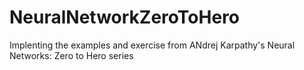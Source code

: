 # NeuralNetworkZeroToHero
Implenting the examples and exercise from ANdrej Karpathy's Neural Networks: Zero to Hero  series
